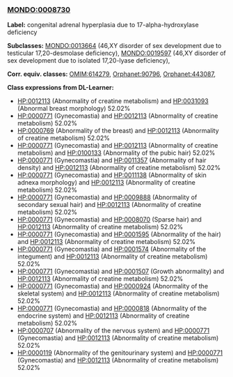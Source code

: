 
### [MONDO:0008730](http://purl.obolibrary.org/obo/MONDO_0008730)
**Label:** congenital adrenal hyperplasia due to 17-alpha-hydroxylase deficiency

**Subclasses:** [MONDO:0013664](http://purl.obolibrary.org/obo/MONDO_0013664) (46,XY disorder of sex development due to testicular 17,20-desmolase deficiency), [MONDO:0019597](http://purl.obolibrary.org/obo/MONDO_0019597) (46,XY disorder of sex development due to isolated 17,20-lyase deficiency), 

**Corr. equiv. classes:** [OMIM:614279](http://purl.obolibrary.org/obo/OMIM_614279), [Orphanet:90796](http://www.orpha.net/ORDO/Orphanet_90796), [Orphanet:443087](http://www.orpha.net/ORDO/Orphanet_443087), 

**Class expressions from DL-Learner:**

- [HP:0012113](http://purl.obolibrary.org/obo/HP_0012113) (Abnormality of creatine metabolism) and [HP:0031093](http://purl.obolibrary.org/obo/HP_0031093) (Abnormal breast morphology) 52.02%
- [HP:0000771](http://purl.obolibrary.org/obo/HP_0000771) (Gynecomastia) and [HP:0012113](http://purl.obolibrary.org/obo/HP_0012113) (Abnormality of creatine metabolism) 52.02%
- [HP:0000769](http://purl.obolibrary.org/obo/HP_0000769) (Abnormality of the breast) and [HP:0012113](http://purl.obolibrary.org/obo/HP_0012113) (Abnormality of creatine metabolism) 52.02%
- [HP:0000771](http://purl.obolibrary.org/obo/HP_0000771) (Gynecomastia) and [HP:0012113](http://purl.obolibrary.org/obo/HP_0012113) (Abnormality of creatine metabolism) and [HP:0100133](http://purl.obolibrary.org/obo/HP_0100133) (Abnormality of the pubic hair) 52.02%
- [HP:0000771](http://purl.obolibrary.org/obo/HP_0000771) (Gynecomastia) and [HP:0011357](http://purl.obolibrary.org/obo/HP_0011357) (Abnormality of hair density) and [HP:0012113](http://purl.obolibrary.org/obo/HP_0012113) (Abnormality of creatine metabolism) 52.02%
- [HP:0000771](http://purl.obolibrary.org/obo/HP_0000771) (Gynecomastia) and [HP:0011138](http://purl.obolibrary.org/obo/HP_0011138) (Abnormality of skin adnexa morphology) and [HP:0012113](http://purl.obolibrary.org/obo/HP_0012113) (Abnormality of creatine metabolism) 52.02%
- [HP:0000771](http://purl.obolibrary.org/obo/HP_0000771) (Gynecomastia) and [HP:0009888](http://purl.obolibrary.org/obo/HP_0009888) (Abnormality of secondary sexual hair) and [HP:0012113](http://purl.obolibrary.org/obo/HP_0012113) (Abnormality of creatine metabolism) 52.02%
- [HP:0000771](http://purl.obolibrary.org/obo/HP_0000771) (Gynecomastia) and [HP:0008070](http://purl.obolibrary.org/obo/HP_0008070) (Sparse hair) and [HP:0012113](http://purl.obolibrary.org/obo/HP_0012113) (Abnormality of creatine metabolism) 52.02%
- [HP:0000771](http://purl.obolibrary.org/obo/HP_0000771) (Gynecomastia) and [HP:0001595](http://purl.obolibrary.org/obo/HP_0001595) (Abnormality of the hair) and [HP:0012113](http://purl.obolibrary.org/obo/HP_0012113) (Abnormality of creatine metabolism) 52.02%
- [HP:0000771](http://purl.obolibrary.org/obo/HP_0000771) (Gynecomastia) and [HP:0001574](http://purl.obolibrary.org/obo/HP_0001574) (Abnormality of the integument) and [HP:0012113](http://purl.obolibrary.org/obo/HP_0012113) (Abnormality of creatine metabolism) 52.02%
- [HP:0000771](http://purl.obolibrary.org/obo/HP_0000771) (Gynecomastia) and [HP:0001507](http://purl.obolibrary.org/obo/HP_0001507) (Growth abnormality) and [HP:0012113](http://purl.obolibrary.org/obo/HP_0012113) (Abnormality of creatine metabolism) 52.02%
- [HP:0000771](http://purl.obolibrary.org/obo/HP_0000771) (Gynecomastia) and [HP:0000924](http://purl.obolibrary.org/obo/HP_0000924) (Abnormality of the skeletal system) and [HP:0012113](http://purl.obolibrary.org/obo/HP_0012113) (Abnormality of creatine metabolism) 52.02%
- [HP:0000771](http://purl.obolibrary.org/obo/HP_0000771) (Gynecomastia) and [HP:0000818](http://purl.obolibrary.org/obo/HP_0000818) (Abnormality of the endocrine system) and [HP:0012113](http://purl.obolibrary.org/obo/HP_0012113) (Abnormality of creatine metabolism) 52.02%
- [HP:0000707](http://purl.obolibrary.org/obo/HP_0000707) (Abnormality of the nervous system) and [HP:0000771](http://purl.obolibrary.org/obo/HP_0000771) (Gynecomastia) and [HP:0012113](http://purl.obolibrary.org/obo/HP_0012113) (Abnormality of creatine metabolism) 52.02%
- [HP:0000119](http://purl.obolibrary.org/obo/HP_0000119) (Abnormality of the genitourinary system) and [HP:0000771](http://purl.obolibrary.org/obo/HP_0000771) (Gynecomastia) and [HP:0012113](http://purl.obolibrary.org/obo/HP_0012113) (Abnormality of creatine metabolism) 52.02%


